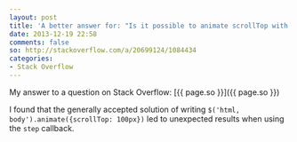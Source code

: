 ```yaml
---
layout: post
title: 'A better answer for: "Is it possible to animate scrollTop with jQuery?"'
date: 2013-12-19 22:58
comments: false
so: http://stackoverflow.com/a/20699124/1084434
categories:
- Stack Overflow
---
```


My answer to a question on Stack Overflow: [{{ page.so }}]({{ page.so }})

I found that the generally accepted solution of writing `$('html, body').animate({scrollTop: 100px})` led to unexpected results when using the `step` callback.